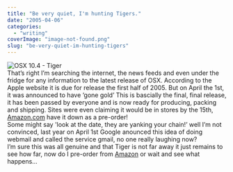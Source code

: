 ```yaml
---
title: "Be very quiet, I'm hunting Tigers."
date: "2005-04-06"
categories: 
  - "writing"
coverImage: "image-not-found.png"
slug: "be-very-quiet-im-hunting-tigers"
---
```


![OSX 10.4 - Tiger](/images/B0002G71T0.01._SCMZZZZZZZ_.jpg)  
That’s right I’m searching the internet, the news feeds and even under the fridge for any information to the latest release of OSX. According to the Apple website it is due for release the first half of 2005. But on April the 1st, it was announced to have ‘gone gold’ This is bascially the final, final release, it has been passed by everyone and is now ready for producing, packing and shipping. Sites were even claiming it would be in stores by the 15th, [Amazon.com](http://www.amazon.com/exec/obidos/tg/detail/-/B0002G71T0/qid=1112768715/sr=8-2/ref=sr_8_xs_ap_i2_xgl147/103-4143842-6379032?v=glance&s=pc&n=507846) have it down as a pre-order!  
Some might say 'look at the date, they are yanking your chain!’ well I’m not convinced, last year on April 1st Google anounced this idea of doing webmail and called the service gmail, no one really laughing now?  
I’m sure this was all genuine and that Tiger is not far away it just remains to see how far, now do I pre-order from [Amazon](http://www.amazon.com) or wait and see what happens…
